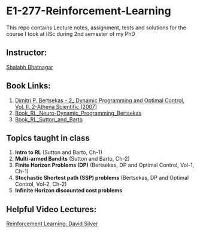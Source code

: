 # E1-277-Reinforcement-Learning
This repo contains Lecture notes, assignment, tests and solutions for the course I took at IISc during 2nd semester of my PhD

## Instructor:
[Shalabh Bhatnagar](https://www.csa.iisc.ac.in/~shalabh/index.html) 

## Book Links:
1. [Dimitri P. Bertsekas - 2_ Dynamic Programming and Optimal Control, Vol. II. 2-Athena Scientific (2007)](https://drive.google.com/file/d/1Tns86us-mp5XL50OlBw1ldQMoibiO5VJ/view?usp=sharing)
2. [Book_RL_Neuro-Dynamic_Programming_Bertsekas](https://drive.google.com/file/d/1855kAlYydnhHBOUQOhVJOQshzikXAHpC/view?usp=sharing)
3. [Book_RL_Sutton_and_Barto](https://drive.google.com/file/d/14rBt0MtnTe28vP_cI-JA41tB05z1A3PN/view?usp=sharing)

## Topics taught in class
1. **Intro to RL** (Sutton and Barto, Ch-1)
2. **Multi-armed Bandits** (Sutton and Barto, Ch-2)
3. **Finite Horizon Problems (DP)** (Bertsekas, DP and Optimal Control, Vol-1, Ch-1)
4. **Stochastic Shortest path (SSP) problems** (Bertsekas, DP and Optimal Control, Vol-2, Ch-2)
5. **Infinite Horizon discounted cost problems**

## Helpful Video Lectures:
[Reinforcement Learning: David Silver](https://www.youtube.com/playlist?list=PLzuuYNsE1EZAXYR4FJ75jcJseBmo4KQ9-)

